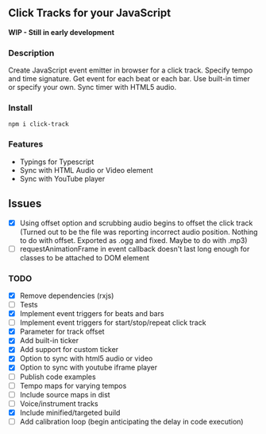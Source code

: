 ## Click Tracks for your JavaScript

**WIP - Still in early development**

### Description
Create JavaScript event emitter in browser for a click track. Specify tempo and time signature. Get event for each beat or each bar. Use built-in timer or specify your own. Sync timer with HTML5 audio.

### Install
`npm i click-track`

### Features
 - Typings for Typescript
 - Sync with HTML Audio or Video element
 - Sync with YouTube player

## Issues
 - [x] Using offset option and scrubbing audio begins to offset the click track (Turned out to be the file was reporting incorrect audio position. Nothing to do with offset. Exported as .ogg and fixed. Maybe to do with .mp3)
 - [ ] requestAnimationFrame in event callback doesn't last long enough for classes to be attached to DOM element

### TODO
 - [x] Remove dependencies (rxjs)
 - [ ] Tests
 - [x] Implement event triggers for beats and bars
 - [ ] Implement event triggers for start/stop/repeat click track
 - [x] Parameter for track offset
 - [x] Add built-in ticker
 - [x] Add support for custom ticker
 - [x] Option to sync with html5 audio or video
 - [x] Option to sync with youtube iframe player
 - [ ] Publish code examples
 - [ ] Tempo maps for varying tempos
 - [ ] Include source maps in dist
 - [ ] Voice/instrument tracks
 - [x] Include minified/targeted build
 - [ ] Add calibration loop (begin anticipating the delay in code execution)
